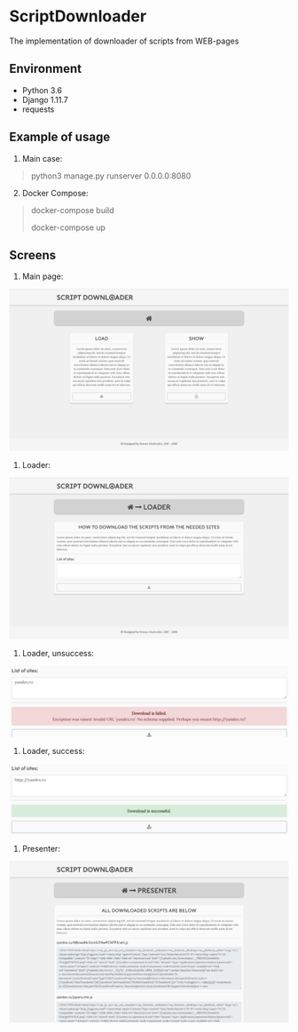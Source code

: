 # ScriptDownloader

The implementation of downloader of scripts from WEB-pages

## Environment

* Python 3.6
* Django 1.11.7
* requests

## Example of usage

1. Main case:

> python3 manage.py runserver 0.0.0.0:8080

2. Docker Compose:

> docker-compose build
> 
> docker-compose up

## Screens

1. Main page:

![main page](/screens/main_page.png)

1. Loader:

![loader](/screens/loader.png)

1. Loader, unsuccess:

![unsuccess](/screens/unsuccess.png)

1. Loader, success:

![success](/screens/success.png)

1. Presenter:

![presenter](/screens/presenter.png)

